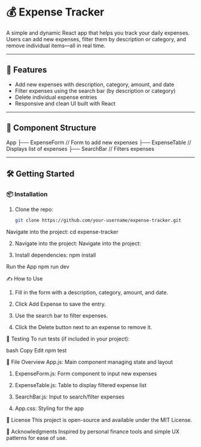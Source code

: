 # 💰 Expense Tracker

A simple and dynamic React app that helps you track your daily expenses. Users can add new expenses, filter them by description or category, and remove individual items—all in real time.

---

## 🚀 Features

- Add new expenses with description, category, amount, and date
- Filter expenses using the search bar (by description or category)
- Delete individual expense entries
- Responsive and clean UI built with React

---

## 🧩 Component Structure

App ├── ExpenseForm // Form to add new expenses ├── ExpenseTable // Displays list of expenses ├── SearchBar // Filters expenses

---

## 🛠️ Getting Started

### 📦 Installation

1. Clone the repo:
   ```bash
   git clone https://github.com/your-username/expense-tracker.git

Navigate into the project:
cd expense-tracker

2. Navigate into the project:
Navigate into the project:

3. Install dependencies:
npm install

Run the App
npm run dev

✍️ How to Use
1. Fill in the form with a description, category, amount, and date.

2. Click Add Expense to save the entry.

3. Use the search bar to filter expenses.

4. Click the Delete button next to an expense to remove it.

🧪 Testing
To run tests (if included in your project):

bash
Copy
Edit
npm test

📁 File Overview
App.js: Main component managing state and layout

1. ExpenseForm.js: Form component to input new expenses

2. ExpenseTable.js: Table to display filtered expense list

3. SearchBar.js: Input to search/filter expenses

4. App.css: Styling for the app

📄 License
This project is open-source and available under the MIT License.

🙌 Acknowledgments
Inspired by personal finance tools and simple UX patterns for ease of use.


